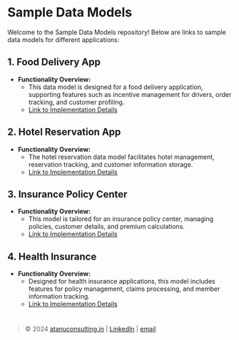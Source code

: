 # Sample Data Models

Welcome to the Sample Data Models repository! Below are links to sample data models for different applications:

## 1. Food Delivery App

- **Functionality Overview:**
  - This data model is designed for a food delivery application, supporting features such as incentive management for drivers, order tracking, and customer profiling.
  - [Link to Implementation Details](FoodDeliveryApplicationSchema.md)

## 2. Hotel Reservation App

- **Functionality Overview:**
  - The hotel reservation data model facilitates hotel management, reservation tracking, and customer information storage.
  - [Link to Implementation Details](hotel_reservation_app.md#implementation-details)

## 3. Insurance Policy Center

- **Functionality Overview:**
  - This model is tailored for an insurance policy center, managing policies, customer details, and premium calculations.
  - [Link to Implementation Details](insurance_policy_center.md#implementation-details)

## 4. Health Insurance

- **Functionality Overview:**
  - Designed for health insurance applications, this model includes features for policy management, claims processing, and member information tracking.
  - [Link to Implementation Details](health_insurance.md#implementation-details)



#
> © 2024 [atanuconsulting.in](https://www.atanuconsulting.in "Atanu Consulting")  | [LinkedIn](https://www.linkedin.com/in/dasatanu10 "LinkedIn Page") | [email](mailto:atanu10.yt@gmail.com "Send mail")